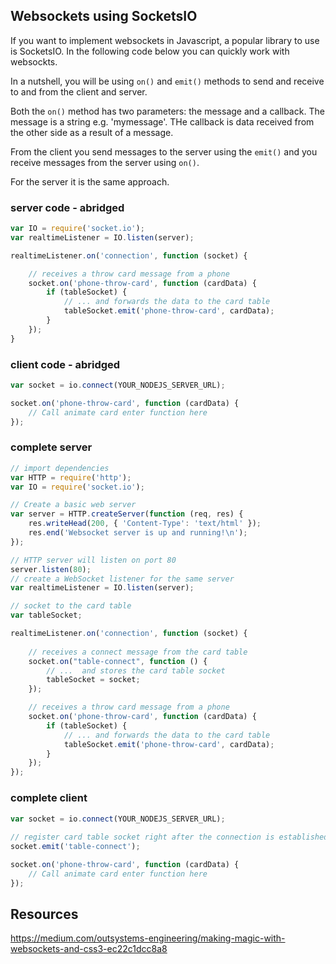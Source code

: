 ## Websockets using SocketsIO 

If you want to implement websockets in Javascript, a popular library to use
is SocketsIO. In the following code below you can quickly work with websockts.

In a nutshell, you will be using `on()` and `emit()` methods to send and 
receive to and from the client and server. 

Both the `on()` method has two parameters: the message and
a callback. The message is a string e.g. 'mymessage'.
THe callback is data received from the other side as a result of a message.

From the client you send messages to the server using the `emit()` and 
you receive messages from the server using `on()`.

For the server it is the same approach.
### server code - abridged
```javascript
var IO = require('socket.io');
var realtimeListener = IO.listen(server); 

realtimeListener.on('connection', function (socket) {

    // receives a throw card message from a phone
    socket.on('phone-throw-card', function (cardData) {
        if (tableSocket) {
            // ... and forwards the data to the card table
            tableSocket.emit('phone-throw-card', cardData);
        }
    });
}
```
    
### client code - abridged
```javascript
var socket = io.connect(YOUR_NODEJS_SERVER_URL);

socket.on('phone-throw-card', function (cardData) {
    // Call animate card enter function here
});
```


### complete server
```javascript
// import dependencies
var HTTP = require('http');
var IO = require('socket.io');

// Create a basic web server
var server = HTTP.createServer(function (req, res) {
    res.writeHead(200, { 'Content-Type': 'text/html' });
    res.end('Websocket server is up and running!\n');
});

// HTTP server will listen on port 80
server.listen(80);
// create a WebSocket listener for the same server
var realtimeListener = IO.listen(server); 

// socket to the card table
var tableSocket;

realtimeListener.on('connection', function (socket) {
  
    // receives a connect message from the card table
    socket.on("table-connect", function () {
        // ...  and stores the card table socket
        tableSocket = socket;
    });

    // receives a throw card message from a phone
    socket.on('phone-throw-card', function (cardData) {
        if (tableSocket) {
            // ... and forwards the data to the card table
            tableSocket.emit('phone-throw-card', cardData);
        }
    });
});

```


### complete client
```javascript
var socket = io.connect(YOUR_NODEJS_SERVER_URL);
    
// register card table socket right after the connection is established
socket.emit('table-connect');

socket.on('phone-throw-card', function (cardData) {
    // Call animate card enter function here
});
```

## Resources

https://medium.com/outsystems-engineering/making-magic-with-websockets-and-css3-ec22c1dcc8a8
